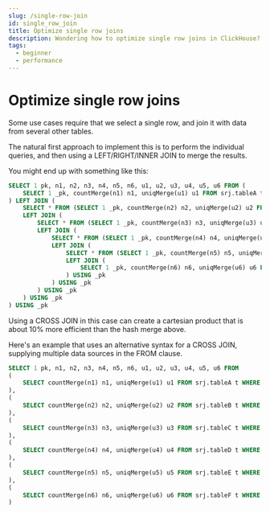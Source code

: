 ```yaml
---
slug: /single-row-join
id: single_row_join
title: Optimize single row joins
description: Wondering how to optimize single row joins in ClickHouse? Use a CROSS JOIN to improve join efficiency in ClickHouse.
tags:
  - beginner
  - performance
---
```


# Optimize single row joins

Some use cases require that we select a single row, and join it with data from several other tables.

The natural first approach to implement this is to perform the individual queries, and then using a LEFT/RIGHT/INNER JOIN to merge the results.

You might end up with something like this:

```sql
SELECT 1 pk, n1, n2, n3, n4, n5, n6, u1, u2, u3, u4, u5, u6 FROM (
    SELECT 1 _pk, countMerge(n1) n1, uniqMerge(u1) u1 FROM srj.tableA t WHERE t.pk = 1
) LEFT JOIN (
    SELECT * FROM (SELECT 1 _pk, countMerge(n2) n2, uniqMerge(u2) u2 FROM srj.tableB t WHERE t.pk = 1)
    LEFT JOIN (
        SELECT * FROM (SELECT 1 _pk, countMerge(n3) n3, uniqMerge(u3) u3 FROM srj.tableC t WHERE t.pk = 1)
        LEFT JOIN (
            SELECT * FROM (SELECT 1 _pk, countMerge(n4) n4, uniqMerge(u4) u4 FROM srj.tableD t WHERE t.pk = 1)
            LEFT JOIN (
                SELECT * FROM (SELECT 1 _pk, countMerge(n5) n5, uniqMerge(u5) u5 FROM srj.tableE t WHERE t.pk = 1)
                LEFT JOIN (
                    SELECT 1 _pk, countMerge(n6) n6, uniqMerge(u6) u6 FROM srj.tableF t WHERE t.pk = 10000
                ) USING _pk
            ) USING _pk
        ) USING _pk
    ) USING _pk
) USING _pk
```

Using a CROSS JOIN in this case can create a cartesian product that is about 10% more efficient than the hash merge above.

Here's an example that uses an alternative syntax for a CROSS JOIN, supplying multiple data sources in the FROM clause.

```sql
SELECT 1 pk, n1, n2, n3, n4, n5, n6, u1, u2, u3, u4, u5, u6 FROM
(
    SELECT countMerge(n1) n1, uniqMerge(u1) u1 FROM srj.tableA t WHERE t.pk = 1
),
(
    SELECT countMerge(n2) n2, uniqMerge(u2) u2 FROM srj.tableB t WHERE t.pk = 1
),
(
    SELECT countMerge(n3) n3, uniqMerge(u3) u3 FROM srj.tableC t WHERE t.pk = 1
),
(
    SELECT countMerge(n4) n4, uniqMerge(u4) u4 FROM srj.tableD t WHERE t.pk = 1
),
(
    SELECT countMerge(n5) n5, uniqMerge(u5) u5 FROM srj.tableE t WHERE t.pk = 1
),
(
    SELECT countMerge(n6) n6, uniqMerge(u6) u6 FROM srj.tableF t WHERE t.pk = 10000
)
```